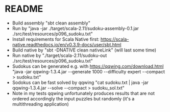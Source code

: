 README
======

* Build assembly "sbt clean assembly"
* Run by "java -jar ./target/scala-2.11/sudoku-assembly-0.1.jar ./src/test/resources/p096_sudoku.txt"
* Install requirements for Scala Native first: https://scala-native.readthedocs.io/en/v0.3.9-docs/user/sbt.html
* Build native by "sbt -DNATIVE clean nativeLink"  (will last some time)
* Run native by "./target/scala-2.11/sudoku-out ./src/test/resources/p096_sudoku.txt"
* Sudokus can be generated e.g. with https://qqwing.com/download.html "java -jar qqwing-1.3.4.jar --generate 1000 --difficulty expert --compact > sudoku.txt"
* Sodokus can be fast solved by qqwing "cat sudoku.txt | java -jar qqwing-1.3.4.jar --solve --compact > sudoku_sol.txt"
* Note in my tests qqwing unfortunately produces results that are not ordered accordingly the input puzzles but randomly (it's a multithreading application)
